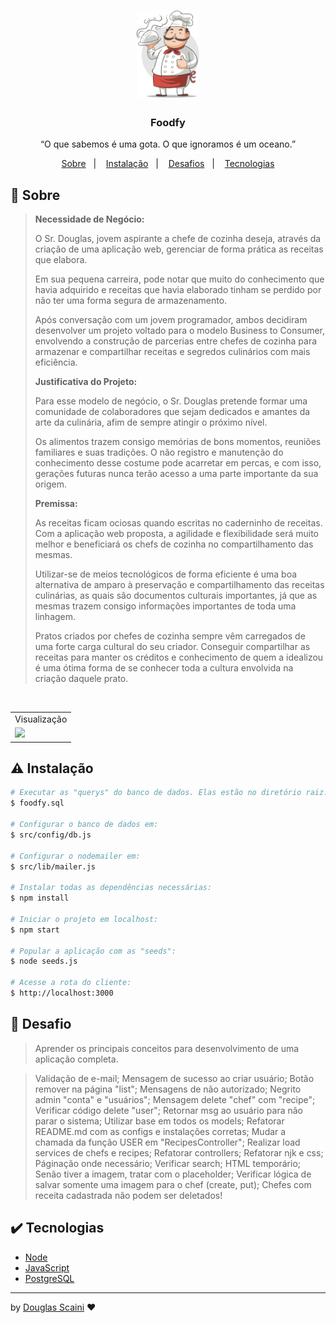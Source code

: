<h1 align="center"><img src="./.github/chef.png" width=100px"/></h1>

<h3 align="center">Foodfy</h3>

<p align="center">“O que sabemos é uma gota. O que ignoramos é um oceano.”</p>

<p align="center">
  <a href="#about">Sobre</a>&nbsp;&nbsp;&nbsp;|&nbsp;&nbsp;&nbsp;
  <a href="#install">Instalação</a>&nbsp;&nbsp;&nbsp;|&nbsp;&nbsp;&nbsp;
  <a href="#challenge">Desafios</a>&nbsp;&nbsp;&nbsp;|&nbsp;&nbsp;&nbsp;
  <a href="#technologies">Tecnologias</a>
</p>

## :speech_balloon: Sobre <a name="about"></a>

> **Necessidade de Negócio:**
>
> O Sr. Douglas, jovem aspirante a chefe de cozinha deseja, através da criação de uma aplicação web, gerenciar de forma prática as receitas que elabora.
>
> Em sua pequena carreira, pode notar que muito do conhecimento que havia adquirido e receitas que havia elaborado tinham se perdido por não ter uma forma segura de armazenamento.
>
> Após conversação com um jovem programador, ambos decidiram desenvolver um projeto voltado para o modelo Business to Consumer, envolvendo a construção de parcerias entre chefes de cozinha para armazenar e compartilhar receitas e segredos culinários com mais eficiência.
>
> **Justificativa do Projeto:**
>
> Para esse modelo de negócio, o Sr. Douglas pretende formar uma comunidade de colaboradores que sejam dedicados e amantes da arte da culinária, afim de sempre atingir o próximo nível.
>
> Os alimentos trazem consigo memórias de bons momentos, reuniões familiares e suas tradições. O não registro e manutenção do conhecimento desse costume pode acarretar em percas, e com isso, gerações futuras nunca terão acesso a uma parte importante da sua origem.
>
> **Premissa:**
>
> As receitas ficam ociosas quando escritas no caderninho de receitas. Com a aplicação web proposta, a agilidade e flexibilidade será muito melhor e beneficiará os chefs de cozinha no compartilhamento das mesmas.
>
> Utilizar-se de meios tecnológicos de forma eficiente é uma boa alternativa de amparo à preservação e compartilhamento das receitas culinárias, as quais são documentos culturais importantes, já que as mesmas trazem consigo informações importantes de toda uma linhagem.
>
> Pratos criados por chefes de cozinha sempre vêm carregados de uma forte carga cultural do seu criador. Conseguir compartilhar as receitas para manter os créditos e conhecimento de quem a idealizou é uma ótima forma de se conhecer toda a cultura envolvida na criação daquele prato.

<br />
<table>
  <tr>
    <td colspan="1">Visualização</td>
  </tr>
  <tr>
    <td><img src="#" width=1000px /></td></td>
  </tr>
</table>

## :warning: Instalação <a name="install"></a>

```bash
# Executar as "querys" do banco de dados. Elas estão no diretório raiz:
$ foodfy.sql

# Configurar o banco de dados em:
$ src/config/db.js

# Configurar o nodemailer em:
$ src/lib/mailer.js

# Instalar todas as dependências necessárias:
$ npm install

# Iniciar o projeto em localhost:
$ npm start

# Popular a aplicação com as "seeds":
$ node seeds.js

# Acesse a rota do cliente:
$ http://localhost:3000
```

## :triangular_flag_on_post: Desafio <a name="challenge"></a>

> Aprender os principais conceitos para desenvolvimento de uma aplicação completa.

> Validação de e-mail;
> Mensagem de sucesso ao criar usuário;
> Botão remover na página "list";
> Mensagens de não autorizado;
> Negrito admin "conta" e "usuários";
> Mensagem delete "chef" com "recipe";
> Verificar código delete "user";
> Retornar msg ao usuário para não parar o sistema;
> Utilizar base em todos os models;
> Refatorar README.md com as configs e instalações corretas;
> Mudar a chamada da função USER em "RecipesController";
> Realizar load services de chefs e recipes;
> Refatorar controllers;
> Refatorar njk e css;
> Páginação onde necessário;
> Verificar search;
> HTML temporário;
> Senão tiver a imagem, tratar com o placeholder;
> Verificar lógica de salvar somente uma imagem para o chef (create, put);
> Chefes com receita cadastrada não podem ser deletados!

## :heavy_check_mark: Tecnologias <a name="technologies"></a>

- [Node](https://nodejs.org/en/)
- [JavaScript](https://developer.mozilla.org/pt-BR/docs/Web/JavaScript)
- [PostgreSQL](https://www.postgresql.org/)

---

by [Douglas Scaini](https://www.github.com/douglasscaini) ❤️
